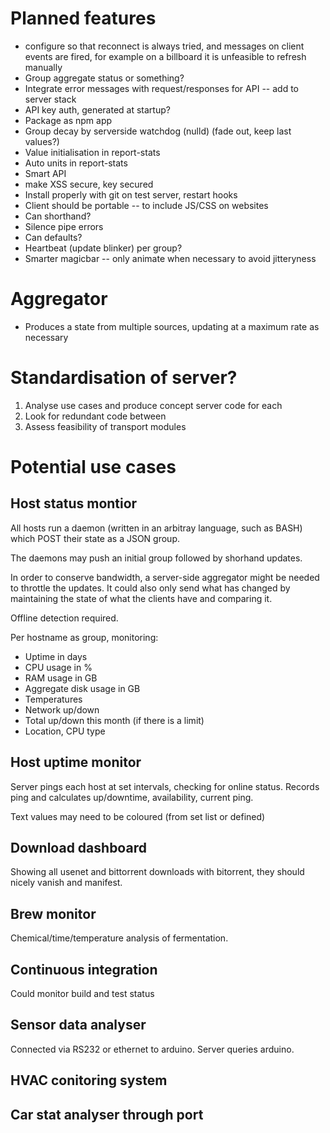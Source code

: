 # Planned features

  * configure so that reconnect is always tried, and messages on client events are fired, for example on a billboard it is unfeasible to refresh manually
  * Group aggregate status or something?
  * Integrate error messages with request/responses for API -- add to server stack
  * API key auth, generated at startup?
  * Package as npm app
  * Group decay by serverside watchdog (nulld) (fade out, keep last values?)
  * Value initialisation in report-stats
  * Auto units in report-stats
  * Smart API
  * make XSS secure, key secured
  * Install properly with git on test server, restart hooks
  * Client should be portable -- to include JS/CSS on websites
  * Can shorthand?
  * Silence pipe errors
  * Can defaults?
  * Heartbeat (update blinker) per group?
  * Smarter magicbar -- only animate when necessary to avoid jitteryness

# Aggregator

  * Produces a state from multiple sources, updating at a maximum rate as necessary

# Standardisation of server?

  1. Analyse use cases and produce concept server code for each
  2. Look for redundant code between
  3. Assess feasibility of transport modules

# Potential use cases

## Host status montior

All hosts run a daemon (written in an arbitray language, such as BASH) which POST
their state as a JSON group.

The daemons may push an initial group followed by shorhand updates.

In order to conserve bandwidth, a server-side aggregator might be needed to throttle the updates. It could also only send what has changed by maintaining the state of what the clients have and comparing it.

Offline detection required.

Per hostname as group, monitoring:

  * Uptime in days
  * CPU usage in %
  * RAM usage in GB
  * Aggregate disk usage in GB
  * Temperatures
  * Network up/down
  * Total up/down this month (if there is a limit)
  * Location, CPU type

## Host uptime monitor

Server pings each host at set intervals, checking for online status. Records ping and calculates up/downtime, availability, current ping.

Text values may need to be coloured (from set list or defined)

## Download dashboard

Showing all usenet and bittorrent downloads with bitorrent, they should nicely vanish and manifest.

## Brew monitor

Chemical/time/temperature analysis of fermentation.

## Continuous integration

Could monitor build and test status

## Sensor data analyser

Connected via RS232 or ethernet to arduino. Server queries arduino.

## HVAC conitoring system

## Car stat analyser through port
